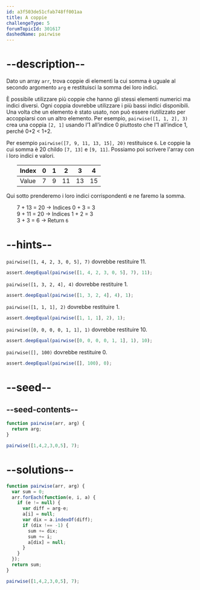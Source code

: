 ```yaml
---
id: a3f503de51cfab748ff001aa
title: A coppie
challengeType: 5
forumTopicId: 301617
dashedName: pairwise
---
```


# --description--

Dato un array `arr`, trova coppie di elementi la cui somma è uguale al secondo argomento `arg` e restituisci la somma dei loro indici.

È possibile utilizzare più coppie che hanno gli stessi elementi numerici ma indici diversi. Ogni coppia dovrebbe utilizzare i più bassi indici disponibili. Una volta che un elemento è stato usato, non può essere riutilizzato per accoppiarsi con un altro elemento. Per esempio, `pairwise([1, 1, 2], 3)` crea una coppia `[2, 1]` usando l’1 all’indice 0 piuttosto che l’1 all’indice 1, perché 0+2 &lt; 1+2.

Per esempio `pairwise([7, 9, 11, 13, 15], 20)` restituisce `6`. Le coppie la cui somma è 20 childo `[7, 13]` e `[9, 11]`. Possiamo poi scrivere l'array con i loro indici e valori.

<div style='margin-left: 2em;'>

| Index | 0 | 1 | 2  | 3  | 4  |
| ----- | - | - | -- | -- | -- |
| Value | 7 | 9 | 11 | 13 | 15 |

</div>

Qui sotto prenderemo i loro indici corrispondenti e ne faremo la somma.

<div style='margin-left: 2em;'>

7 + 13 = 20 → Indices 0 + 3 = 3  
9 + 11 = 20 → Indices 1 + 2 = 3  
3 + 3 = 6 → Return `6`

</div>

# --hints--

`pairwise([1, 4, 2, 3, 0, 5], 7)` dovrebbe restituire 11.

```js
assert.deepEqual(pairwise([1, 4, 2, 3, 0, 5], 7), 11);
```

`pairwise([1, 3, 2, 4], 4)` dovrebbe restituire 1.

```js
assert.deepEqual(pairwise([1, 3, 2, 4], 4), 1);
```

`pairwise([1, 1, 1], 2)` dovrebbe restituire 1.

```js
assert.deepEqual(pairwise([1, 1, 1], 2), 1);
```

`pairwise([0, 0, 0, 0, 1, 1], 1)` dovrebbe restituire 10.

```js
assert.deepEqual(pairwise([0, 0, 0, 0, 1, 1], 1), 10);
```

`pairwise([], 100)` dovrebbe restituire 0.

```js
assert.deepEqual(pairwise([], 100), 0);
```

# --seed--

## --seed-contents--

```js
function pairwise(arr, arg) {
  return arg;
}

pairwise([1,4,2,3,0,5], 7);
```

# --solutions--

```js
function pairwise(arr, arg) {
  var sum = 0;
  arr.forEach(function(e, i, a) {
    if (e != null) {
      var diff = arg-e;
      a[i] = null;
      var dix = a.indexOf(diff);
      if (dix !== -1) {
        sum += dix;
        sum += i;
        a[dix] = null;
      }
    }
  });
  return sum;
}

pairwise([1,4,2,3,0,5], 7);
```
